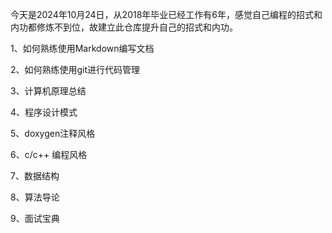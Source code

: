 ​       今天是2024年10月24日，从2018年毕业已经工作有6年，感觉自己编程的招式和内功都修炼不到位，故建立此仓库提升自己的招式和内功。

1、如何熟练使用Markdown编写文档

2、如何熟练使用git进行代码管理

3、计算机原理总结

4、程序设计模式

5、doxygen注释风格

6、c/c++ 编程风格

7、数据结构

8、算法导论

9、面试宝典